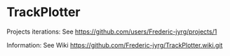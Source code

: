 # TrackPlotter

Projects iterations: See https://github.com/users/Frederic-jyrg/projects/1

Information: See Wiki https://github.com/Frederic-jyrg/TrackPlotter.wiki.git
